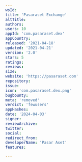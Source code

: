 ```yaml
---
wsId: 
title: 'Pasaraset Exchange'
altTitle: 
authors: 
users: 10
appId: 'com.pasaraset.dex'
appCountry: 
released: '2021-04-18'
updated: '2021-04-21'
version: '2.0'
stars: 5
ratings: 
reviews: 
size: 
website: 'https://pasaraset.com'
repository: 
issue: 
icon: 'com.pasaraset.dex.png'
bugbounty: 
meta: 'removed'
verdict: 'fewusers'
appHashes: 
date: '2024-04-03'
signer: 
reviewArchive: 
twitter: 
social: 
redirect_from: 
developerName: 'Pasar Aset'
features: 

---
```


